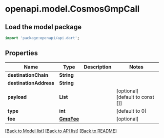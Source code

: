 # openapi.model.CosmosGmpCall

## Load the model package
```dart
import 'package:openapi/api.dart';
```

## Properties
Name | Type | Description | Notes
------------ | ------------- | ------------- | -------------
**destinationChain** | **String** |  | 
**destinationAddress** | **String** |  | 
**payload** | **List<int>** |  | [optional] [default to const []]
**type** | **int** |  | [default to 0]
**fee** | [**GmpFee**](GmpFee.md) |  | [optional] 

[[Back to Model list]](../README.md#documentation-for-models) [[Back to API list]](../README.md#documentation-for-api-endpoints) [[Back to README]](../README.md)


